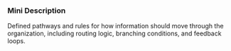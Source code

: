 ### Mini Description

Defined pathways and rules for how information should move through the organization, including routing logic, branching conditions, and feedback loops.
